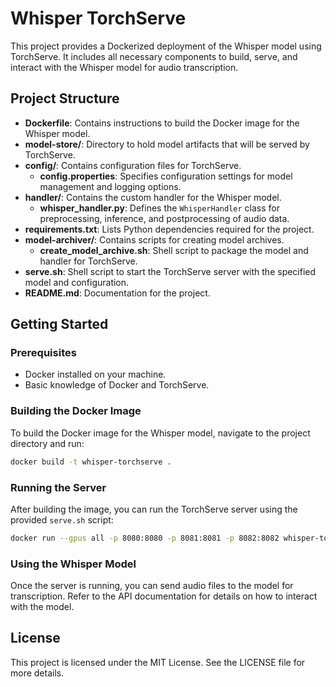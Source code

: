 # Whisper TorchServe

This project provides a Dockerized deployment of the Whisper model using TorchServe. It includes all necessary components to build, serve, and interact with the Whisper model for audio transcription.

## Project Structure

- **Dockerfile**: Contains instructions to build the Docker image for the Whisper model.
- **model-store/**: Directory to hold model artifacts that will be served by TorchServe.
- **config/**: Contains configuration files for TorchServe.
  - **config.properties**: Specifies configuration settings for model management and logging options.
- **handler/**: Contains the custom handler for the Whisper model.
  - **whisper_handler.py**: Defines the `WhisperHandler` class for preprocessing, inference, and postprocessing of audio data.
- **requirements.txt**: Lists Python dependencies required for the project.
- **model-archiver/**: Contains scripts for creating model archives.
  - **create_model_archive.sh**: Shell script to package the model and handler for TorchServe.
- **serve.sh**: Shell script to start the TorchServe server with the specified model and configuration.
- **README.md**: Documentation for the project.

## Getting Started

### Prerequisites

- Docker installed on your machine.
- Basic knowledge of Docker and TorchServe.

### Building the Docker Image

To build the Docker image for the Whisper model, navigate to the project directory and run:

```bash
docker build -t whisper-torchserve .
```

### Running the Server

After building the image, you can run the TorchServe server using the provided `serve.sh` script:

```bash
docker run --gpus all -p 8080:8080 -p 8081:8081 -p 8082:8082 whisper-torchserve
```

### Using the Whisper Model

Once the server is running, you can send audio files to the model for transcription. Refer to the API documentation for details on how to interact with the model.

## License

This project is licensed under the MIT License. See the LICENSE file for more details.